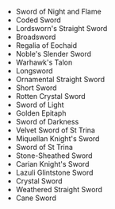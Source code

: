 - Sword of Night and Flame
- Coded Sword
- Lordsworn's Straight Sword
- Broadsword
- Regalia of Eochaid
- Noble's Slender Sword
- Warhawk's Talon
- Longsword
- Ornamental Straight Sword
- Short Sword
- Rotten Crystal Sword
- Sword of Light
- Golden Epitaph
- Sword of Darkness
- Velvet Sword of St Trina
- Miquellan Knight's Sword
- Sword of St Trina
- Stone-Sheathed Sword
- Carian Knight's Sword
- Lazuli Glintstone Sword
- Crystal Sword
- Weathered Straight Sword
- Cane Sword